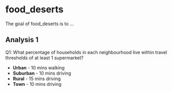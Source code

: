 
# food_deserts

<!-- badges: start -->
<!-- badges: end -->

The goal of food_deserts is to ...


## Analysis 1

Q1: What percentage of households in each neighbourhood live within travel thresholds of at least 1 supermarket?

* **Urban** - 10 mins walking
* **Suburban** - 10 mins driving
* **Rural** - 15 mins driving
* **Town** - 10 mins driving

